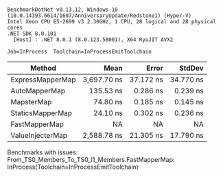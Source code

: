 ```

BenchmarkDotNet v0.13.12, Windows 10 (10.0.14393.6614/1607/AnniversaryUpdate/Redstone1) (Hyper-V)
Intel Xeon CPU E5-2699 v3 2.30GHz, 1 CPU, 28 logical and 28 physical cores
.NET SDK 8.0.101
  [Host] : .NET 8.0.1 (8.0.123.58001), X64 RyuJIT AVX2

Job=InProcess  Toolchain=InProcessEmitToolchain  

```
| Method           | Mean        | Error     | StdDev    |
|----------------- |------------:|----------:|----------:|
| ExpressMapperMap | 3,697.70 ns | 37.172 ns | 34.770 ns |
| AutoMapperMap    |   135.53 ns |  0.286 ns |  0.239 ns |
| MapsterMap       |    74.80 ns |  0.185 ns |  0.145 ns |
| StaticsMapperMap |    24.10 ns |  0.302 ns |  0.236 ns |
| FastMapperMap    |          NA |        NA |        NA |
| ValueInjecterMap | 2,588.78 ns | 21.305 ns | 17.790 ns |

Benchmarks with issues:
  From_TS0_Members_To_TS0_I1_Members.FastMapperMap: InProcess(Toolchain=InProcessEmitToolchain)
